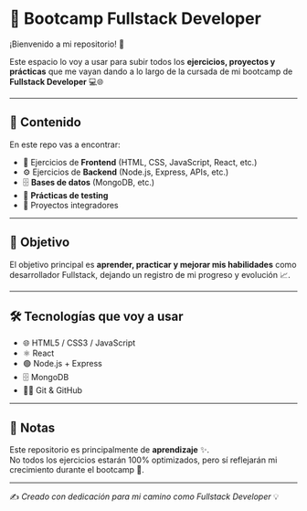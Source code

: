 # 🚀 Bootcamp Fullstack Developer  

¡Bienvenido a mi repositorio! 👋  

Este espacio lo voy a usar para subir todos los **ejercicios, proyectos y prácticas** que me vayan dando a lo largo de la cursada de mi bootcamp de **Fullstack Developer** 💻🌐  

---

## 📂 Contenido  
En este repo vas a encontrar:  
- 📘 Ejercicios de **Frontend** (HTML, CSS, JavaScript, React, etc.)  
- ⚙️ Ejercicios de **Backend** (Node.js, Express, APIs, etc.)  
- 🗄️ **Bases de datos** (MongoDB, etc.)  
- 🧪 **Prácticas de testing**  
- 🎯 Proyectos integradores  

---

## 🎯 Objetivo  
El objetivo principal es **aprender, practicar y mejorar mis habilidades** como desarrollador Fullstack, dejando un registro de mi progreso y evolución 📈.  

---

## 🛠️ Tecnologías que voy a usar  
- 🌐 HTML5 / CSS3 / JavaScript  
- ⚛️ React  
- 🟢 Node.js + Express  
- 🗄️ MongoDB  
- 🧑‍💻 Git & GitHub  

---

## 📌 Notas  
Este repositorio es principalmente de **aprendizaje** ✨.  
No todos los ejercicios estarán 100% optimizados, pero sí reflejarán mi crecimiento durante el bootcamp 🚀.  

---

✍️ _Creado con dedicación para mi camino como Fullstack Developer_ 💡  
